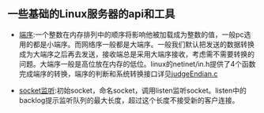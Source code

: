 ## 一些基础的Linux服务器的api和工具

- [端序](judgeEndian.c):一个整数在内存排列中的顺序将影响他被加载成为整数的值，一般pc选用的都是小端序。而网络序一般都是大端序。一般我们默认把发送的数据转换成为大端序之后再去发送，接收端总是采用大端序接收，考虑需不需要转换的问题。大端序一般是高位放在内存的低位。linux的netinet/in.h提供了4个函数完成端序的转换，端序的判断和系统转换接口详见[judgeEndian.c](judgeEndian.c)

- [socket监听](socketListen.c):初始socket，命名socket，调用listen监听socket。listen中的backlog提示监听队列的最大长度，超过这个长度不接受新的客户连接。